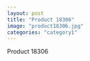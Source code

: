```yaml
---
layout: post
title: "Product 18306"
image: "product18306.jpg"
categories: "category1"
---
```

Product 18306
